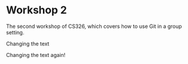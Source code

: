 # Workshop 2

The second workshop of CS326, which covers how to use Git in a group setting.

Changing the text

Changing the text again!
